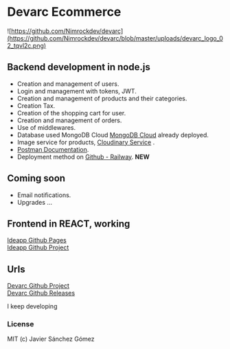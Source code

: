 # Devarc Ecommerce


![https://github.com/Nimrockdev/devarc](https://github.com/Nimrockdev/devarc/blob/master/uploads/devarc_logo_02_tqvl2c.png)


## Backend development in node.js

- Creation and management of users.
- Login and management with tokens, JWT.
- Creation and management of products and their categories.
- Creation Tax.
- Creation of the shopping cart for user.
- Creation and management of orders.
- Use of middlewares.
- Database used MongoDB Cloud [MongoDB Cloud](https://cloud.mongodb.com/ "MongoDB Cloud") already deployed.
- Image service for products, [Cloudinary Service](https://cloudinary.com/ "Cloudinary Service") .  
- [Postman Documentation](https://documenter.getpostman.com/view/4424097/TVzVgaPa "Postman Documentation").   
- Deployment method on [Github - Railway](https://nimrockdev.github.io/product "Github - Railway"). **NEW**

## Coming soon

- Email notifications.
- Upgrades ...  



## Frontend in REACT, working  
[Ideapp Github Pages](https://nimrockdev.github.io/ideapp/ "Ideapp StartPage")    
[Ideapp Github Project](https://github.com/Nimrockdev/ideapp "Ideap Project")   

## Urls 
[Devarc Github Project](https://github.com/Nimrockdev/devarc)  
[Devarc Github Releases](https://github.com/Nimrockdev/devarc/releases)

I keep developing


### License
MIT (c) Javier Sánchez Gómez
